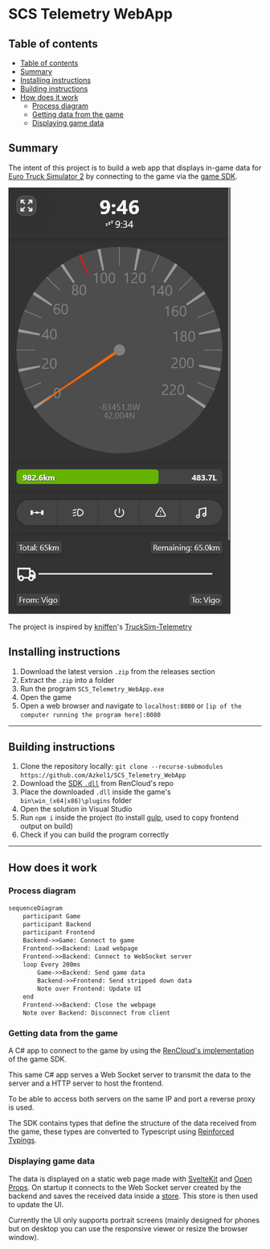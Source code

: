# SCS Telemetry WebApp

## Table of contents

- [Table of contents](#table-of-contents)
- [Summary](#summary)
- [Installing instructions](#installing-instructions)
- [Building instructions](#building-instructions)
- [How does it work](#how-does-it-work)
    - [Process diagram](#process-diagram)
    - [Getting data from the game](#getting-data-from-the-game)
    - [Displaying game data](#displaying-game-data)

## Summary

The intent of this project is to build a web app that displays in-game data for [Euro Truck Simulator 2](https://store.steampowered.com/app/227300/Euro_Truck_Simulator_2/) by connecting to the game via the [game SDK](https://modding.scssoft.com/wiki/Documentation/Engine/SDK/Telemetry).

![Image showcasing the UI of the app](showcase.png)

The project is inspired by [kniffen](https://github.com/kniffen)'s [TruckSim-Telemetry](https://github.com/kniffen/TruckSim-Telemetry)

## Installing instructions

1. Download the latest version `.zip` from the releases section
2. Extract the `.zip` into a folder
3. Run the program `SCS_Telemetry_WebApp.exe`
4. Open the game
5. Open a web browser and navigate to `localhost:8080` or `[ip of the computer running the program here]:8080`

---

## Building instructions

1. Clone the repository locally: `git clone --recurse-submodules https://github.com/Azkel1/SCS_Telemetry_WebApp`
2. Download the [SDK `.dll`](https://github.com/RenCloud/scs-sdk-plugin/releases/latest) from RenCloud's repo
3. Place the downloaded `.dll` inside the game's `bin\win_(x64|x86)\plugins` folder
4. Open the solution in Visual Studio
5. Run `npm i` inside the project (to install [gulp](https://gulpjs.com/), used to copy frontend output on build)
6. Check if you can build the program correctly

---

## How does it work

### Process diagram

```mermaid
sequenceDiagram
	participant Game
	participant Backend
	participant Frontend
	Backend->>Game: Connect to game
	Frontend->>Backend: Load webpage
	Frontend->>Backend: Connect to WebSocket server
	loop Every 200ms
		Game->>Backend: Send game data
		Backend->>Frontend: Send stripped down data
		Note over Frontend: Update UI
	end
	Frontend->>Backend: Close the webpage
	Note over Backend: Disconnect from client
```

### Getting data from the game

A C# app to connect to the game by using the [RenCloud's implementation](https://github.com/RenCloud/scs-sdk-plugin) of the game SDK.

This same C# app serves a Web Socket server to transmit the data to the server and a HTTP server to host the frontend.

To be able to access both servers on the same IP and port a reverse proxy is used.

The SDK contains types that define the structure of the data received from the game, these types are converted to Typescript using [Reinforced Typings](https://github.com/reinforced/Reinforced.Typings).

### Displaying game data

The data is displayed on a static web page made with [SvelteKit](https://kit.svelte.dev) and [Open Props](https://open-props.style/). On startup it connects to the Web Socket server created by the backend and saves the received data inside a [store](https://svelte.dev/docs/svelte-store). This store is then used to update the UI.

Currently the UI only supports portrait screens (mainly designed for phones but on desktop you can use the responsive viewer or resize the browser window).